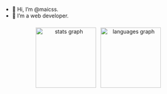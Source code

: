 - 👋 Hi, I’m @maicss.
- 👀 I’m a web developer.

###

<div align="center">
  <img src="https://github-readme-stats-tau-jade.vercel.app/api?hide_title=false&hide_rank=false&show_icons=true&include_all_commits=true&count_private=true&disable_animations=false&theme=dracula&locale=en&hide_border=false&username=maicss" height="160" alt="stats graph"  />
  &nbsp
  <img src="https://github-readme-stats-tau-jade.vercel.app/api/top-langs?locale=en&hide_title=false&layout=compact&card_width=350&langs_count=5&theme=dracula&hide_border=false&username=maicss" height="160" alt="languages graph"  />
</div>

